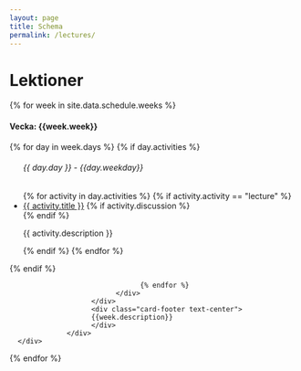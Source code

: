 ```yaml
---
layout: page
title: Schema
permalink: /lectures/
---
```


# Lektioner

<div class="row ">
{% for week in site.data.schedule.weeks %}                         
      <div class="col-lg-4">
            <div class="card lectures-card">
                  <div class="card-header text-center">
                        <h4>Vecka: {{week.week}}</h4>
                  </div>
                        <div class="card-body" >
                              <div class="row mt-3">
                              {% for day in week.days %}
                                    {% if day.activities %}
                                    <ul class="list-group lectures-list lec-first">
                                    <h6 class="card-subtitle mb-2 text-muted postlower ml-3">{{ day.day }} - {{day.weekday}}</h6>
                                    {% for activity in day.activities %}
                                    {% if activity.activity == "lecture" %}
                                          <li class="list-group-item">
                                                <i class="bi bi-chevron-double-right lec-icon"></i> <a href="{{ activity.slug | prepend: site.baseurl }}">{{ activity.title }}</a>
                                                {% if activity.discussion %}<a href="{{activity.discussion}}"><i class="fa fa-comments" aria-hidden="true"></i></a><br>{% endif %}
                                                <p class="description"> {{ activity.description }}</p>
                                          </li>
                                    {% endif %}
                                    {% endfor %}
                                    </ul>
                                    {% endif %}
                                    
                                    {% endfor %}
                              </div>
                        </div>
                        <div class="card-footer text-center">
                        {{week.description}}
                        </div>
                  </div>
      </div>
{% endfor %}
</div>
